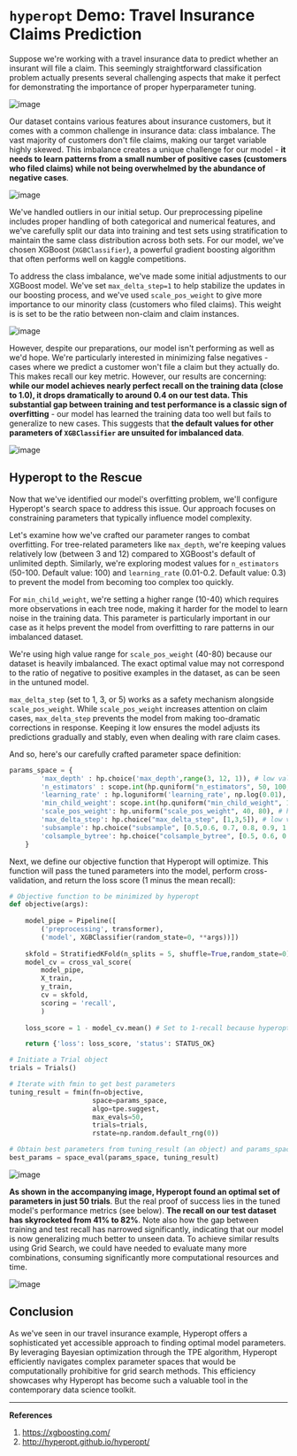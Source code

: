 # `hyperopt` Demo: Travel Insurance Claims Prediction

Suppose we're working with a travel insurance data to predict whether an insurant will file a claim. This seemingly straightforward classification problem actually presents several challenging aspects that make it perfect for demonstrating the importance of proper hyperparameter tuning.

![image](https://github.com/user-attachments/assets/b205f816-ab9c-48ab-86a9-5b685fd4f314)

Our dataset contains various features about insurance customers, but it comes with a common challenge in insurance data: class imbalance. The vast majority of customers don't file claims, making our target variable highly skewed. This imbalance creates a unique challenge for our model - **it needs to learn patterns from a small number of positive cases (customers who filed claims) while not being overwhelmed by the abundance of negative cases**.

![image](https://github.com/user-attachments/assets/6a5f0ce9-eae5-47ce-9b7c-fafd030c17e3)

We've handled outliers in our initial setup. Our preprocessing pipeline includes proper handling of both categorical and numerical features, and we've carefully split our data into training and test sets using stratification to maintain the same class distribution across both sets. For our model, we've chosen XGBoost (`XGBClassifier`), a powerful gradient boosting algorithm that often performs well on kaggle competitions.


To address the class imbalance, we've made some initial adjustments to our XGBoost model. We've set `max_delta_step=1` to help stabilize the updates in our boosting process, and we've used `scale_pos_weight` to give more importance to our minority class (customers who filed claims). This weight is is set to be the ratio between non-claim and claim instances.

![image](https://github.com/user-attachments/assets/9b479efb-f20a-4017-b56e-72fbaf3ed517)


However, despite our preparations, our model isn't performing as well as we'd hope. We're particularly interested in minimizing false negatives - cases where we predict a customer won't file a claim but they actually do. This makes recall our key metric. However, our results are concerning: **while our model achieves nearly perfect recall on the training data (close to 1.0), it drops dramatically to around 0.4 on our test data. This substantial gap between training and test performance is a classic sign of overfitting** - our model has learned the training data too well but fails to generalize to new cases. This suggests that **the default values for other parameters of `XGBClassifier` are unsuited for imbalanced data**.

![image](https://github.com/user-attachments/assets/1e1ecbd2-81f7-499e-b158-a0187208cd79)

## Hyperopt to the Rescue
Now that we've identified our model's overfitting problem, we'll configure Hyperopt's search space to address this issue. Our approach focuses on constraining parameters that typically influence model complexity. 


Let's examine how we've crafted our parameter ranges to combat overfitting. For tree-related parameters like `max_depth`, we're keeping values relatively low (between 3 and 12) compared to XGBoost's default of unlimited depth. Similarly, we're exploring modest values for `n_estimators` (50-100. Default value: 100) and `learning_rate` (0.01-0.2. Default value: 0.3) to prevent the model from becoming too complex too quickly.

For `min_child_weight`, we're setting a higher range (10-40) which requires more observations in each tree node, making it harder for the model to learn noise in the training data. This parameter is particularly important in our case as it helps prevent the model from overfitting to rare patterns in our imbalanced dataset.

We're using high value range for `scale_pos_weight` (40-80) because our dataset is heavily imbalanced. The exact optimal value may not correspond  to the ratio of negative to positive examples in the dataset, as can be seen in the untuned model.

`max_delta_step` (set to 1, 3, or 5) works as a safety mechanism alongside `scale_pos_weight`. While `scale_pos_weight` increases attention on claim cases, `max_delta_step` prevents the model from making too-dramatic corrections in response. Keeping it low ensures the model adjusts its predictions gradually and stably, even when dealing with rare claim cases.


And so, here's our carefully crafted parameter space definition:

```python
params_space = {
        'max_depth' : hp.choice('max_depth',range(3, 12, 1)), # low values to reduce overfitting
        'n_estimators' : scope.int(hp.quniform("n_estimators", 50, 100,5)), # low values to reduce overfitting
        'learning_rate' : hp.loguniform('learning_rate', np.log(0.01), np.log(0.2)), # low values to reduce overfitting
        'min_child_weight': scope.int(hp.quniform("min_child_weight", 10, 40, 1)), # high values to reduce overfitting
        'scale_pos_weight': hp.uniform("scale_pos_weight", 40, 80), # high values because data is highly imbalanced
        'max_delta_step': hp.choice("max_delta_step", [1,3,5]), # low values to reduce overfitting
        'subsample': hp.choice("subsample", [0.5,0.6, 0.7, 0.8, 0.9, 1.0]), # values between 0.5-1.0 to reduce overfitting
        'colsample_bytree': hp.choice("colsample_bytree", [0.5, 0.6, 0.7, 0.8, 0.9, 1.0])  # values between 0.5-1.0 to reduce overfitting
    }
```

Next, we define our objective function that Hyperopt will optimize. This function will pass the tuned parameters into the model, perform cross-validation, and return the loss score (1 minus the mean recall):

```python
# Objective function to be minimized by hyperopt
def objective(args):
    
    model_pipe = Pipeline([
        ('preprocessing', transformer),
        ('model', XGBClassifier(random_state=0, **args))])
    
    skfold = StratifiedKFold(n_splits = 5, shuffle=True,random_state=0)
    model_cv = cross_val_score(
        model_pipe, 
        X_train, 
        y_train, 
        cv = skfold, 
        scoring = 'recall',
        )
    
    loss_score = 1 - model_cv.mean() # Set to 1-recall because hyperopt minimizes

    return {'loss': loss_score, 'status': STATUS_OK}

# Initiate a Trial object 
trials = Trials()

# Iterate with fmin to get best parameters
tuning_result = fmin(fn=objective, 
                     space=params_space, 
                     algo=tpe.suggest,
                     max_evals=50, 
                     trials=trials, 
                     rstate=np.random.default_rng(0))

# Obtain best parameters from tuning_result (an object) and params_space
best_params = space_eval(params_space, tuning_result)
```

![image](https://github.com/user-attachments/assets/f3c9d3e2-402e-4bdd-96a3-f45540bd9559)

**As shown in the accompanying image, Hyperopt found an optimal set of parameters in just 50 trials**. But the real proof of success lies in the tuned model's performance metrics (see below). **The recall on our test dataset has skyrocketed from 41% to 82%**. Note also how the gap between training and test recall has narrowed significantly, indicating that our model is now generalizing much better to unseen data. To achieve similar results using Grid Search, we could have needed to evaluate many more combinations, consuming significantly more computational resources and time.

![image](https://github.com/user-attachments/assets/517523f0-5b3e-46bb-a2f5-325d26ee546e)

## Conclusion
As we've seen in our travel insurance example, Hyperopt offers a sophisticated yet accessible approach to finding optimal model parameters. By leveraging Bayesian optimization through the TPE algorithm, Hyperopt efficiently navigates complex parameter spaces that would be computationally prohibitive for grid search methods. This efficiency showcases why Hyperopt has become such a valuable tool in the contemporary data science toolkit.

---
**References**
1. https://xgboosting.com/
2. http://hyperopt.github.io/hyperopt/
